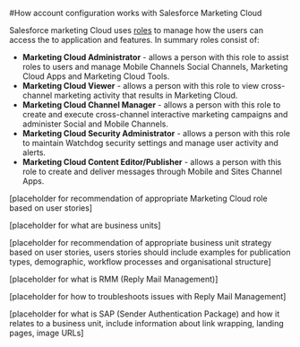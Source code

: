 #How account configuration works with Salesforce Marketing Cloud

Salesforce marketing Cloud uses [roles](https://help.marketingcloud.com/en/documentation/marketing_cloud/smc_roles/) to manage how the users can access the to application and features. In summary roles consist of:

* **Marketing Cloud Administrator** - allows a person with this role to assist roles to users and manage Mobile Channels Social Channels, Marketing Cloud Apps and Marketing Cloud Tools.
* **Marketing Cloud Viewer** - allows a person with this role to view cross-channel marketing activity that results in Marketing Cloud.
* **Marketing Cloud Channel Manager** - allows a person with this role to create and execute cross-channel interactive marketing campaigns and administer Social and Mobile Channels.
* **Marketing Cloud Security Administrator** - allows a person with this role to maintain Watchdog security settings and manage user activity and alerts.
* **Marketing Cloud Content Editor/Publisher** - allows a person with this role to create and deliver messages through Mobile and Sites Channel Apps.

[placeholder for recommendation of appropriate Marketing Cloud role based on user stories]

[placeholder for what are business units]

[placeholder for recommendation of appropriate business unit strategy based on user stories, users stories should include examples for publication types, demographic, workflow processes and organisational structure]

[placeholder for what is RMM (Reply Mail Management)]

[placeholder for how to troubleshoots issues with Reply Mail Management]

[placeholder for what is SAP (Sender Authentication Package) and how it relates to a business unit, include information about link wrapping, landing pages, image URLs]

